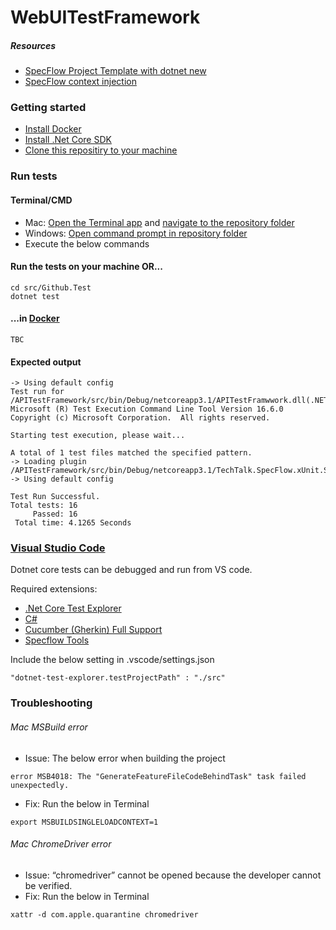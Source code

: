 # WebUITestFramework

##### Resources
- [SpecFlow Project Template with dotnet new](https://specflow.org/blog/specflow-project-template-with-dotnet-new/)
- [SpecFlow context injection](https://docs.specflow.org/projects/specflow/en/latest/Bindings/Context-Injection.html)

### Getting started
- [Install Docker](https://www.docker.com/products/docker-desktop)
- [Install .Net Core SDK](https://dotnet.microsoft.com/download)
- [Clone this repositiry to your machine](https://docs.github.com/en/github/creating-cloning-and-archiving-repositories/cloning-a-repository)


### Run tests
#### Terminal/CMD
- Mac: [Open the Terminal app](https://www.howtogeek.com/682770/how-to-open-the-terminal-on-a-mac/) and [navigate to the repository folder](https://www.macworld.com/article/2042378/master-the-command-line-navigating-files-and-folders.html)
- Windows: [Open command prompt in repository folder](https://helpdeskgeek.com/how-to/open-command-prompt-folder-windows-explorer/)
- Execute the below commands

#### Run the tests on your machine OR...

```
cd src/Github.Test
dotnet test
```


#### ...in [Docker](https://www.docker.com/)

```
TBC
```


#### Expected output
```
-> Using default config
Test run for /APITestFramework/src/bin/Debug/netcoreapp3.1/APITestFramwwork.dll(.NETCoreApp,Version=v3.1)
Microsoft (R) Test Execution Command Line Tool Version 16.6.0
Copyright (c) Microsoft Corporation.  All rights reserved.

Starting test execution, please wait...

A total of 1 test files matched the specified pattern.
-> Loading plugin /APITestFramework/src/bin/Debug/netcoreapp3.1/TechTalk.SpecFlow.xUnit.SpecFlowPlugin.dll
-> Using default config

Test Run Successful.
Total tests: 16
     Passed: 16
 Total time: 4.1265 Seconds
 ```

### [Visual Studio Code](https://code.visualstudio.com/)

Dotnet core tests can be debugged and run from VS code.

Required extensions:
- [.Net Core Test Explorer](https://marketplace.visualstudio.com/items?itemName=formulahendry.dotnet-test-explorer)
- [C#](https://marketplace.visualstudio.com/items?itemName=ms-dotnettools.csharp)
- [Cucumber (Gherkin) Full Support](https://marketplace.visualstudio.com/items?itemName=alexkrechik.cucumberautocomplete)
- [Specflow Tools](https://marketplace.visualstudio.com/items?itemName=amillard98.specflow-tools)

Include the below setting in .vscode/settings.json
```
"dotnet-test-explorer.testProjectPath" : "./src"
 ```


### Troubleshooting

###### Mac MSBuild error
- Issue: The below error when building the project
 ```
error MSB4018: The "GenerateFeatureFileCodeBehindTask" task failed unexpectedly.
 ```
- Fix: Run the below in Terminal
 ```
export MSBUILDSINGLELOADCONTEXT=1
 ```

###### Mac ChromeDriver error
 - Issue: “chromedriver” cannot be opened because the developer cannot be verified.
 - Fix: Run the below in Terminal
```
xattr -d com.apple.quarantine chromedriver
 ```